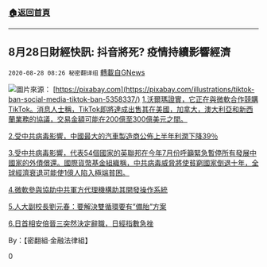 ###  [:house:返回首頁](https://github.com/ourhimalayas/txt)
---

## 8月28日財經快訊: 抖音將死? 疫情持續影響經濟
`2020-08-28 08:26 秘密翻译组` [轉載自GNews](https://gnews.org/zh-hant/321925/)

![](https://s3.amazonaws.com/gnews-media-offload/wp-content/uploads/2020/08/28081856/Picture16.png)圖片來源： [https://pixabay.com](https://pixabay.com/illustrations/tiktok-ban-social-media-tiktok-ban-5358337/) 
[1.沃爾瑪證實，它正在與微軟合作競購TikTok。消息人士稱，TikTok即將達成出售其在美國，加拿大，澳大利亞和新西蘭業務的協議，交易金額可能在200億至300億美元之間。](https://www.cnbc.com/2020/08/27/walmart-is-teaming-up-with-microsoft-on-tiktok-bid.html)

[2.受中共病毒影響，中國最大的汽車製造商公佈上半年利潤下降39％](https://www.bloomberg.com/news/articles/2020-08-27/china-s-biggest-carmaker-posts-39-drop-in-first-half-earnings?srnd=next-china)

[3.受中共病毒影響，代表54個國家的英聯邦在今年7月份呼籲緊急暫停所有發展中國家的外債償還。國際貨幣基金組織稱，中共病毒威脅將使貧窮國家倒退十年，全球經濟衰退可能使1億人陷入極端貧困。](https://www.bloomberg.com/news/articles/2020-08-27/virus-threatens-to-set-back-poor-nations-by-10-years-imf-says?srnd=markets-vp)

[4.微軟參與協助中共軍方代理機構助其開發操作系統](https://thenationalpulse.com/news/microsoft-ccp-operating/)

[5.人大副校長劉元春：要解決雙循環要有”備胎”方案](https://money.163.com/20/0828/13/FL4BN6IP00258J1R.html)

[6.日首相安倍晉三突然決定辭職，日經指數急挫](https://www.cnbc.com/2020/08/28/asia-markets-federal-reserve-currencies-oil-in-focus.html)

By：【密翻組·金融法律組】

0
